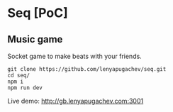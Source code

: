 # Seq [PoC]
## Music game

Socket game to make beats with your friends.

```
git clone https://github.com/lenyapugachev/seq.git
cd seq/
npm i
npm run dev
```

Live demo: http://gb.lenyapugachev.com:3001
